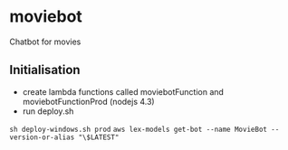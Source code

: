 # moviebot
Chatbot for movies

## Initialisation

- create lambda functions called moviebotFunction and moviebotFunctionProd (nodejs 4.3)
- run deploy.sh

`sh deploy-windows.sh prod`
`aws lex-models get-bot --name MovieBot --version-or-alias "\$LATEST"`
